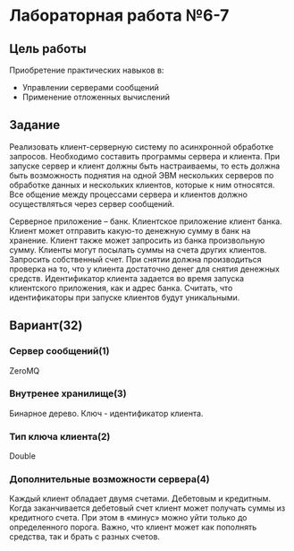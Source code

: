 # Лабораторная работа №6-7
## Цель работы
Приобретение практических навыков в:
* Управлении серверами сообщений
* Применение отложенных вычислений

## Задание
Реализовать клиент-серверную систему по асинхронной обработке запросов.
Необходимо составить программы сервера и клиента. При запуске сервер и клиент
должны быть настраиваемы, то есть должна быть возможность поднятия на одной
ЭВМ нескольких серверов по обработке данных и нескольких клиентов, которые к
ним относятся. Все общение между процессами сервера и клиентов должно
осуществляться через сервер сообщений.

Серверное приложение – банк. Клиентское приложение клиент банка. Клиент может
отправить какую-то денежную сумму в банк на хранение. Клиент также может
запросить из банка произвольную сумму. Клиенты могут посылать суммы на счета
других клиентов. Запросить собственный счет. При снятии должна производиться
проверка на то, что у клиента достаточно денег для снятия денежных средств.
Идентификатор клиента задается во время запуска клиентского приложения, как
и адрес банка. Считать, что идентификаторы при запуске клиентов будут
уникальными.

## Вариант(32)
### Сервер сообщений(1)
ZeroMQ

### Внутренее хранилище(3)
Бинарное дерево. Ключ - идентификатор клиента.

### Тип ключа клиента(2)
Double

### Дополнительные возможности сервера(4)
Каждый клиент обладает двумя счетами. Дебетовым и кредитным. Когда
заканчивается дебетовый счет клиент может получать суммы из кредитного
счета. При этом в «минус» можно уйти только до определенного порога.
Важно, что клиент может как пополнять средства, так и брать с разных
счетов.
